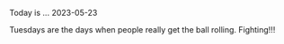 Today is ...
2023-05-23

Tuesdays are the days when people really get the ball rolling. Fighting!!!
